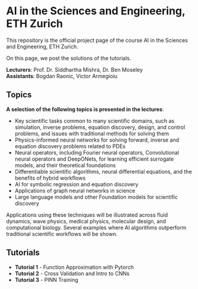 # AI in the Sciences and Engineering, ETH Zurich 

This repository is the official project page of the course AI in the Sciences and Engineering, ETH Zurich. 

On this page, we post the solutions of the tutorials.

**Lecturers**: 	Prof. Dr. Siddhartha Mishra, Dr. Ben Moseley\
**Assistants**: Bogdan Raonic, Victor Armegioiu

## Topics

**A selection of the following topics is presented in the lectures**:

- Key scientific tasks common to many scientific domains, such as simulation, inverse problems, equation discovery, design, and control problems, and issues with traditional methods for solving them
- Physics-informed neural networks for solving forward, inverse and equation discovery problems related to PDEs
- Neural operators, including Fourier neural operators, Convolutional neural operators and DeepONets, for learning efficient surrogate models, and their theoretical foundations
- Differentiable scientific algorithms, neural differential equations, and the benefits of hybrid workflows
- AI for symbolic regression and equation discovery
- Applications of graph neural networks in science
- Large language models and other Foundation models for scientific discovery

Applications using these techniques will be illustrated across fluid dynamics, wave physics, medical physics, molecular design, and computational biology. Several examples where AI algorithms outperform traditional scientific workflows will be shown.

## Tutorials
- **Tutorial 1** - Function Approximation with Pytorch
- **Tutorial 2** - Cross Validation and Intro to CNNs
- **Tutorial 3** - PINN Training
